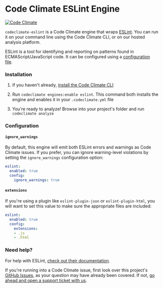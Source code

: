 # Code Climate ESLint Engine

[![Code Climate][badge]][repo]

[badge]: https://codeclimate.com/github/codeclimate/codeclimate-eslint/badges/gpa.svg
[repo]: https://codeclimate.com/repos/github/codeclimate-eslint

`codeclimate-eslint` is a Code Climate engine that wraps [ESLint][]. You can run
it on your command line using the Code Climate CLI, or on our hosted analysis
platform.

ESLint is a tool for identifying and reporting on patterns found in
ECMAScript/JavaScript code. It can be configured using a [configuration
file][config].

[config]: http://eslint.org/docs/user-guide/configuring#using-configuration-files

### Installation

1. If you haven't already, [install the Code Climate CLI][CLI]

2. Run `codeclimate engines:enable eslint`. This command both installs the
   engine and enables it in your `.codeclimate.yml` file

3. You're ready to analyze! Browse into your project's folder and run
   `codeclimate analyze`

[cli]: https://github.com/codeclimate/codeclimate

### Configuration

#### `ignore_warnings`

By default, this engine will emit both ESLint errors and warnings as Code
Climate issues. If you prefer, you can ignore warning-level violations by
setting the `ignore_warnings` configuration option:

```yaml
eslint:
  enabled: true
  config:
    ignore_warnings: true
```

#### `extensions`

If you're using a plugin like `eslint-plugin-json` or `eslint-plugin-html`, you
will want to set this value to make sure the appropriate files are included:

```yaml
eslint:
  enabled: true
  config:
    extensions:
    - .js
    - .html
```

### Need help?

For help with ESLint, [check out their documentation][eslint-docs].

If you're running into a Code Climate issue, first look over this project's
[GitHub Issues][issues], as your question may have already been covered. If not,
[go ahead and open a support ticket with us][help].

[issues]: https://github.com/codeclimate/codeclimate-eslint/issues
[help]: https://codeclimate.com/help

[eslint]: http://eslint.org
[eslint-docs]: http://eslint.org/docs/user-guide/
